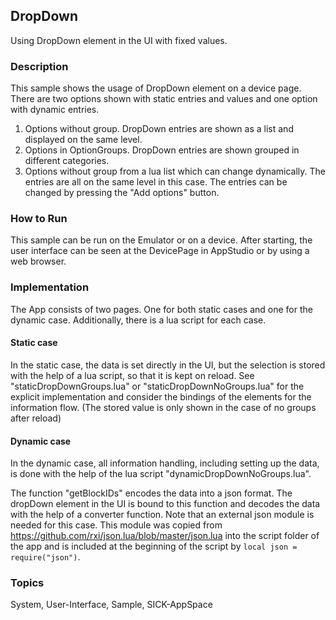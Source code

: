 ## DropDown
Using DropDown element in the UI with fixed values.

### Description
This sample shows the usage of DropDown element on a device page. There are two options shown with static entries and values and one option with dynamic entries.
1. Options without group. DropDown entries are shown as a list and displayed on the same level. 
2. Options in OptionGroups. DropDown entries are shown grouped in different categories.
3. Options without group from a lua list which can change dynamically. The entries are all on the same level in this case. The entries can be changed by pressing the "Add options" button.

### How to Run
This sample can be run on the Emulator or on a device. After starting, the user interface can be seen at the DevicePage in AppStudio or by using a web browser.

### Implementation
The App consists of two pages. One for both static cases and one for the dynamic case. Additionally, there is a lua script for each case.

#### Static case
In the static case, the data is set directly in the UI, but the selection is stored with the help of a lua script, so that it is kept on reload. See "staticDropDownGroups.lua" or "staticDropDownNoGroups.lua" for the explicit implementation and consider the bindings of the elements for the information flow. (The stored value is only shown in the case of no groups after reload)

#### Dynamic case
In the dynamic case, all information handling, including setting up the data, is done with the help of the lua script "dynamicDropDownNoGroups.lua".

The function "getBlockIDs" encodes the data into a json format. The dropDown element in the UI is bound to this function and decodes the data with the help of a converter function.
Note that an external json module is needed for this case. This module was copied from https://github.com/rxi/json.lua/blob/master/json.lua into the script folder of the app and is included at the beginning of the script by
`local json = require("json")`.

### Topics
System, User-Interface, Sample, SICK-AppSpace
